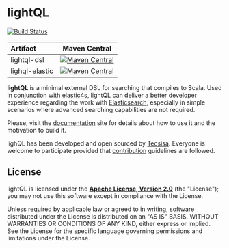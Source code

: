 # lightQL

[![Build Status](https://travis-ci.org/Tecsisa/lightQL.svg?branch=master)](https://travis-ci.org/Tecsisa/lightQL)

| Artifact | Maven Central |
| :--- | :---: |
| lightql-dsl | [![Maven Central](https://img.shields.io/maven-central/v/com.tecsisa/lightql-dsl_2.11.svg)](https://maven-badges.herokuapp.com/maven-central/com.tecsisa/lightql-dsl_2.11) |
| lighql-elastic | [![Maven Central](https://img.shields.io/maven-central/v/com.tecsisa/lightql-elastic_2.11.svg)](https://maven-badges.herokuapp.com/maven-central/com.tecsisa/lightql-elastic_2.11) |

**lightQL** is a minimal external DSL for searching that compiles to Scala.
Used in conjunction with [elastic4s](https://github.com/sksamuel/elastic4s),
lightQL can deliver a better developer experience regarding the work with [Elasticsearch](https://www.elastic.co/products/elasticsearch),
especially in simple scenarios where advanced searching capabilities are not required.

Please, visit the [documentation](https://tecsisa.github.io/lightQL/) site for details
about how to use it and the motivation to build it.

lighQL has been developed and open sourced by [Tecsisa](http://www.tecsisa.com/). Everyone is welcome to participate
provided that [contribution](https://tecsisa.github.io/lightQL/contributing.html) guidelines are followed.

## License

lightQL is licensed under the **[Apache License, Version 2.0](https://www.apache.org/licenses/LICENSE-2.0)** (the
"License"); you may not use this software except in compliance with the License.

Unless required by applicable law or agreed to in writing, software
distributed under the License is distributed on an "AS IS" BASIS,
WITHOUT WARRANTIES OR CONDITIONS OF ANY KIND, either express or implied.
See the License for the specific language governing permissions and
limitations under the License.
